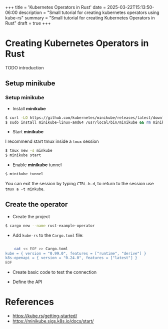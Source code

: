 +++
title = 'Kubernetes Operators in Rust'
date = 2025-03-22T15:13:50-06:00
description = "Small tutorial for creating kubernetes operators using kube-rs"
summary = "Small tutorial for creating Kubernetes Operators in Rust"
draft = true
+++

# Creating Kubernetes Operators in Rust

TODO introduction

## Setup minikube


### Setup minikube

* Install **minikube**

```bash
$ curl -LO https://github.com/kubernetes/minikube/releases/latest/download/minikube-linux-amd64
$ sudo install minikube-linux-amd64 /usr/local/bin/minikube && rm minikube-linux-amd64
```

* Start **minikube** 

I recommend start tmux inside a `tmux` session

```bash
$ tmux new -s minkube
$ minikube start
```

* Enable **minikube** tunnel

```bash
$ minikube tunnel
```

You can exit the session by typing `CTRL-b-d`, to return to the session use `tmux a -t minkube`.


## Create the operator

* Create the project

```bash
$ cargo new --name rust-example-operator
```

* Add `kube-rs` to the `Cargo.toml` file:

```bash

    cat << EOF >> Cargo.toml
kube = { version = "0.99.0", features = ["runtime", "derive"] }
k8s-openapi = { version = "0.24.0", features = ["latest"] }
EOF
```

* Create basic code to test the connection

* Define the API



# References
* https://kube.rs/getting-started/
* https://minikube.sigs.k8s.io/docs/start/
